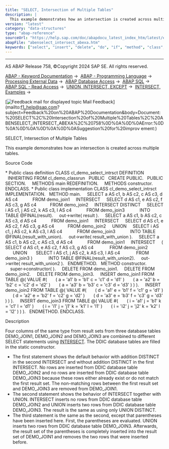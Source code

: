 ```yaml
---
title: "SELECT, Intersection of Multiple Tables"
description: |
  This example demonstrates how an intersection is created across multiple tables. Source Code  Public class definition CLASS cl_demo_select_intrsct DEFINITION INHERITING FROM cl_demo_classrun PUBLIC CREATE PUBLIC. PUBLIC SECTION. METHODS main REDEFINITION. METHODS constructor. ENDCLASS.  Pub
version: "latest"
category: "data-structures"
type: "abap-reference"
sourceUrl: "https://help.sap.com/doc/abapdocu_latest_index_htm/latest/en-US/abenselect_intersect_abexa.htm"
abapFile: "abenselect_intersect_abexa.htm"
keywords: ["select", "insert", "delete", "do", "if", "method", "class", "data", "abenselect", "intersect", "abexa"]
---
```


* * *

AS ABAP Release 758, ©Copyright 2024 SAP SE. All rights reserved.

[ABAP - Keyword Documentation](https://help.sap.com/doc/abapdocu_latest_index_htm/latest/en-US/abenabap.htm) →  [ABAP - Programming Language](https://help.sap.com/doc/abapdocu_latest_index_htm/latest/en-US/abenabap_reference.htm) →  [Processing External Data](https://help.sap.com/doc/abapdocu_latest_index_htm/latest/en-US/abenabap_language_external_data.htm) →  [ABAP Database Access](https://help.sap.com/doc/abapdocu_latest_index_htm/latest/en-US/abendb_access.htm) →  [ABAP SQL](https://help.sap.com/doc/abapdocu_latest_index_htm/latest/en-US/abenabap_sql.htm) →  [ABAP SQL - Read Access](https://help.sap.com/doc/abapdocu_latest_index_htm/latest/en-US/abenabap_sql_reading.htm) →  [UNION, INTERSECT, EXCEPT](https://help.sap.com/doc/abapdocu_latest_index_htm/latest/en-US/abapunion.htm) →  [INTERSECT, Examples](https://help.sap.com/doc/abapdocu_latest_index_htm/latest/en-US/abenintersect_abexas.htm) → 

 [![](Mail.gif?object=Mail.gif "Feedback mail for displayed topic") Mail Feedback](mailto:f1_help@sap.com?subject=Feedback%20on%20ABAP%20Documentation&body=Document:%20SELECT%2C%20Intersection%20of%20Multiple%20Tables%2C%20ABENSELECT_INTERSECT_ABEXA%2C%20758%0D%0A%0D%0AError:%0D%0A%0D%0A%0D%0A%0D%0ASuggestion%20for%20improv
ement:)

SELECT, Intersection of Multiple Tables

This example demonstrates how an intersection is created across multiple tables.

Source Code   

\* Public class definition
CLASS cl\_demo\_select\_intrsct DEFINITION
  INHERITING FROM cl\_demo\_classrun
  PUBLIC
  CREATE PUBLIC.
  PUBLIC SECTION.
    METHODS main REDEFINITION.
    METHODS constructor.
ENDCLASS.
\* Public class implementation
CLASS cl\_demo\_select\_intrsct IMPLEMENTATION.
  METHOD main.
    SELECT a AS c1, b AS c2, c AS c3, d AS c4
           FROM demo\_join1
    INTERSECT
    SELECT d AS c1, e AS c2, f AS c3, g AS c4
          FROM demo\_join2
    INTERSECT DISTINCT
    SELECT i AS c1, j AS c2, k AS c3, l AS c4
           FROM demo\_join3
           INTO TABLE @FINAL(result).
    out->write( result ).
    SELECT a AS c1, b AS c2, c AS c3, d AS c4
           FROM demo\_join1
    INTERSECT
    SELECT d AS c1, e AS c2, f AS c3, g AS c4
          FROM demo\_join2
    UNION
    SELECT i AS c1, j AS c2, k AS c3, l AS c4
           FROM demo\_join3
           INTO TABLE @FINAL(result\_with\_union).
    out->write( result\_with\_union ).
    SELECT a AS c1, b AS c2, c AS c3, d AS c4
           FROM demo\_join1
    INTERSECT
    ( SELECT d AS c1, e AS c2, f AS c3, g AS c4
            FROM demo\_join2
      UNION
      SELECT i AS c1, j AS c2, k AS c3, l AS c4
            FROM demo\_join3 )
            INTO TABLE @FINAL(result\_with\_union2).
    out->write( result\_with\_union2 ).
  ENDMETHOD.
  METHOD constructor.
    super->constructor( ).
    DELETE FROM demo\_join1.
    DELETE FROM demo\_join2.
    DELETE FROM demo\_join3.
    INSERT demo\_join1 FROM TABLE @( VALUE #(
      ( a = 'a1' b = 'b1' c = 'c1' d = 'd1' )
      ( a = 'a2' b = 'b2' c = 'c2' d = 'd2' )
      ( a = 'a3' b = 'b3' c = 'c3' d = 'd3' ) ) ).
    INSERT demo\_join2 FROM TABLE @( VALUE #(
      ( d = 'a1' e = 'b1' f = 'c1' g = 'd1' )
      ( d = 'a2' e = 'b2' f = 'c2' g = 'd2' )
      ( d = 'a3' e = 'b3' f = 'c3' g = 'd3' ) ) ).
    INSERT demo\_join3 FROM TABLE @( VALUE #(
      ( i = 'a1' j = 'b1' k = 'c1' l = 'd1' )
      ( i = 'i1' j = 'j1' k = 'k1' l = 'l1' )
      ( i = 'i2' j = 'j2' k = 'k2' l = 'l2' ) ) ).
  ENDMETHOD.
ENDCLASS.

Description   

Four columns of the same type from result sets from three database tables DEMO\_JOIN1, DEMO\_JOIN2 and DEMO\_JOIN3 are combined to different SELECT statements using [INTERSECT](https://help.sap.com/doc/abapdocu_latest_index_htm/latest/en-US/abapunion.htm). The DDIC database tables are filled in the static constructor.

-   The first statement shows the default behavior with addition DISTINCT in the second INTERSECT and without addition DISTINCT in the first INTERSECT. No rows are inserted from DDIC database table DEMO\_JOIN2 and no rows are inserted from DDIC database table DEMO\_JOIN3 because these rows either already exist or do not match the first result set. The non-matching rows between the first result set and DEMO\_JOIN3 are removed from DEMO\_JOIN1.
-   The second statement shows the behavior of INTERSECT together with UNION. INTERSECT inserts no rows from DDIC database table DEMO\_JOIN2 and UNION inserts two rows from DDIC database table DEMO\_JOIN3. The result is the same as using only UNION DISTINCT.
-   The third statement is the same as the second, except that parentheses have been inserted here. First, the parentheses are evaluated. UNION inserts two rows from DDIC database table DEMO\_JOIN3. Afterwards, the result set of the parentheses is completely inserted into the result set of DEMO\_JOIN1 and removes the two rows that were inserted before.